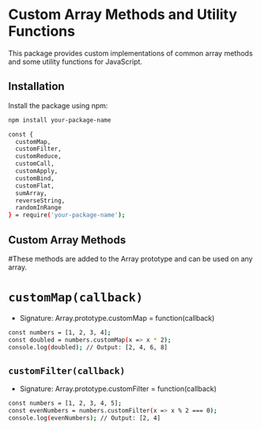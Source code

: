 # Custom Array Methods and Utility Functions

This package provides custom implementations of common array methods and some utility functions for JavaScript.

## Installation

Install the package using npm:

```bash
npm install your-package-name

const {
  customMap,
  customFilter,
  customReduce,
  customCall,
  customApply,
  customBind,
  customFlat,
  sumArray,
  reverseString,
  randomInRange
} = require('your-package-name');
```

## Custom Array Methods
#These methods are added to the Array prototype and can be used on any array.

# `customMap(callback)`
 - Signature: Array.prototype.customMap = function(callback)

```bash
const numbers = [1, 2, 3, 4];
const doubled = numbers.customMap(x => x * 2);
console.log(doubled); // Output: [2, 4, 6, 8]
```


## `customFilter(callback)`
 - Signature: Array.prototype.customFilter = function(callback)

```bash
const numbers = [1, 2, 3, 4, 5];
const evenNumbers = numbers.customFilter(x => x % 2 === 0);
console.log(evenNumbers); // Output: [2, 4]
```